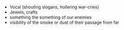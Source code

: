 
- Vocal (shouting slogans, hollering war-cries)
- Jewels, crafts
- something the something of our enemies
- visibility of the smoke or dust of their passage from far
